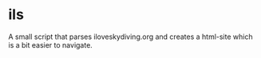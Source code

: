 # ils

A small script that parses iloveskydiving.org and creates a html-site which is a bit easier to navigate.
